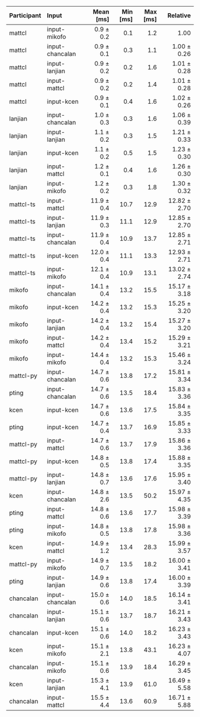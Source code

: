 | Participant | Input | Mean [ms] | Min [ms] | Max [ms] | Relative |
|:---|:---|---:|---:|---:|---:|
| mattcl | input-mikofo | 0.9 ± 0.2 | 0.1 | 1.2 | 1.00 |
| mattcl | input-chancalan | 0.9 ± 0.1 | 0.3 | 1.1 | 1.00 ± 0.26 |
| mattcl | input-lanjian | 0.9 ± 0.2 | 0.2 | 1.6 | 1.01 ± 0.28 |
| mattcl | input-mattcl | 0.9 ± 0.2 | 0.2 | 1.4 | 1.01 ± 0.28 |
| mattcl | input-kcen | 0.9 ± 0.1 | 0.4 | 1.6 | 1.02 ± 0.26 |
| lanjian | input-chancalan | 1.0 ± 0.3 | 0.3 | 1.6 | 1.06 ± 0.39 |
| lanjian | input-lanjian | 1.1 ± 0.2 | 0.3 | 1.5 | 1.21 ± 0.33 |
| lanjian | input-kcen | 1.1 ± 0.2 | 0.5 | 1.5 | 1.23 ± 0.30 |
| lanjian | input-mattcl | 1.2 ± 0.1 | 0.4 | 1.6 | 1.26 ± 0.30 |
| lanjian | input-mikofo | 1.2 ± 0.2 | 0.3 | 1.8 | 1.30 ± 0.32 |
| mattcl-ts | input-mattcl | 11.9 ± 0.4 | 10.7 | 12.9 | 12.82 ± 2.70 |
| mattcl-ts | input-lanjian | 11.9 ± 0.3 | 11.1 | 12.9 | 12.85 ± 2.70 |
| mattcl-ts | input-chancalan | 11.9 ± 0.4 | 10.9 | 13.7 | 12.85 ± 2.71 |
| mattcl-ts | input-kcen | 12.0 ± 0.4 | 11.1 | 13.3 | 12.93 ± 2.71 |
| mattcl-ts | input-mikofo | 12.1 ± 0.4 | 10.9 | 13.1 | 13.02 ± 2.74 |
| mikofo | input-chancalan | 14.1 ± 0.4 | 13.2 | 15.5 | 15.17 ± 3.18 |
| mikofo | input-kcen | 14.2 ± 0.4 | 13.2 | 15.3 | 15.25 ± 3.20 |
| mikofo | input-lanjian | 14.2 ± 0.4 | 13.2 | 15.4 | 15.27 ± 3.20 |
| mikofo | input-mattcl | 14.2 ± 0.4 | 13.4 | 15.2 | 15.29 ± 3.21 |
| mikofo | input-mikofo | 14.4 ± 0.4 | 13.2 | 15.3 | 15.46 ± 3.24 |
| mattcl-py | input-chancalan | 14.7 ± 0.6 | 13.8 | 17.2 | 15.81 ± 3.34 |
| pting | input-chancalan | 14.7 ± 0.6 | 13.5 | 18.4 | 15.83 ± 3.36 |
| kcen | input-kcen | 14.7 ± 0.6 | 13.6 | 17.5 | 15.84 ± 3.35 |
| pting | input-kcen | 14.7 ± 0.4 | 13.7 | 16.9 | 15.85 ± 3.33 |
| mattcl-py | input-mattcl | 14.7 ± 0.6 | 13.7 | 17.9 | 15.86 ± 3.36 |
| mattcl-py | input-kcen | 14.8 ± 0.5 | 13.8 | 17.4 | 15.88 ± 3.35 |
| mattcl-py | input-lanjian | 14.8 ± 0.7 | 13.6 | 17.6 | 15.95 ± 3.40 |
| kcen | input-chancalan | 14.8 ± 2.6 | 13.5 | 50.2 | 15.97 ± 4.35 |
| pting | input-mattcl | 14.8 ± 0.6 | 13.6 | 17.7 | 15.98 ± 3.39 |
| pting | input-mikofo | 14.8 ± 0.5 | 13.8 | 17.8 | 15.98 ± 3.36 |
| kcen | input-mattcl | 14.9 ± 1.2 | 13.4 | 28.3 | 15.99 ± 3.57 |
| mattcl-py | input-mikofo | 14.9 ± 0.7 | 13.5 | 18.2 | 16.00 ± 3.41 |
| pting | input-lanjian | 14.9 ± 0.6 | 13.8 | 17.4 | 16.00 ± 3.39 |
| chancalan | input-chancalan | 15.0 ± 0.6 | 14.0 | 18.5 | 16.14 ± 3.41 |
| chancalan | input-lanjian | 15.1 ± 0.6 | 13.7 | 18.7 | 16.21 ± 3.43 |
| chancalan | input-kcen | 15.1 ± 0.6 | 14.0 | 18.2 | 16.23 ± 3.43 |
| kcen | input-mikofo | 15.1 ± 2.1 | 13.8 | 43.1 | 16.23 ± 4.07 |
| chancalan | input-mikofo | 15.1 ± 0.6 | 13.9 | 18.4 | 16.29 ± 3.45 |
| kcen | input-lanjian | 15.3 ± 4.1 | 13.9 | 61.0 | 16.49 ± 5.58 |
| chancalan | input-mattcl | 15.5 ± 4.4 | 13.6 | 60.9 | 16.71 ± 5.88 |
